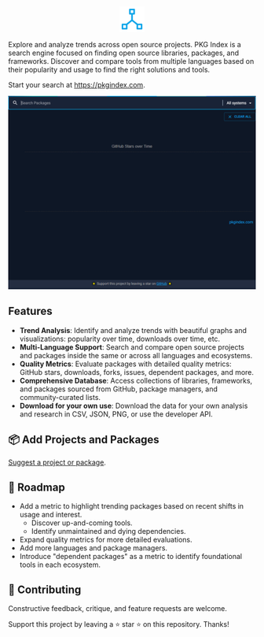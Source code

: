 <p align="center">
  <a href="https://pkgindex.com">
    <img src="assets/logo-256-pkgindex.png" alt="PKG Index" height="52" />
  </a> 
</p>

Explore and analyze trends across open source projects. PKG Index is a search engine focused on finding open source libraries, packages, and frameworks. Discover and compare tools from multiple languages based on their popularity and usage to find the right solutions and tools.

Start your search at https://pkgindex.com.

<p align="center">
  <img src="assets/demo-search-react-angular-vue-pkgindex.gif?raw=true" alt="PKG Index Demo" width="550" />
</p>

## Features

- <strong>Trend Analysis</strong>: Identify and analyze trends with beautiful graphs and visualizations: popularity over time, downloads over time, etc.
- <strong>Multi-Language Support</strong>: Search and compare open source projects and packages inside the same or across all languages and ecosystems.
- <strong>Quality Metrics</strong>: Evaluate packages with detailed quality metrics: GitHub stars, downloads, forks, issues, dependent packages, and more.
- <strong>Comprehensive Database</strong>: Access collections of libraries, frameworks, and packages sourced from GitHub, package managers, and community-curated lists.
- <strong>Download for your own use</strong>: Download the data for your own analysis and research in CSV, JSON, PNG, or use the developer API.

## 📦 Add Projects and Packages

[Suggest a project or package](https://github.com/pkgidx/pkgindex/issues/1).

## 🔨 Roadmap

- Add a metric to highlight trending packages based on recent shifts in usage and interest.
  - Discover up-and-coming tools.
  - Identify unmaintained and dying dependencies.
- Expand quality metrics for more detailed evaluations.
- Add more languages and package managers.
- Introduce "dependent packages" as a metric to identify foundational tools in each ecosystem.

## 💙 Contributing

Constructive feedback, critique, and feature requests are welcome.

Support this project by leaving a ⭐ star ⭐ on this repository. Thanks!
